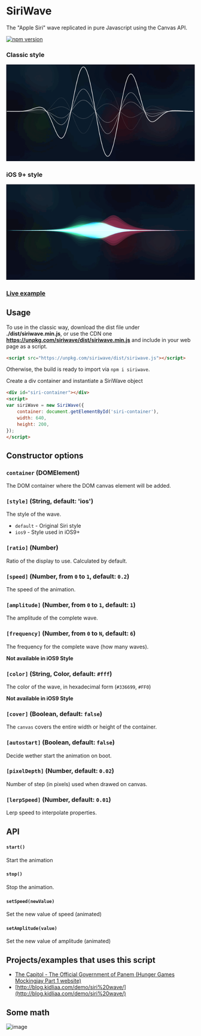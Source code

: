 # SiriWave

The "Apple Siri" wave replicated in pure Javascript using the Canvas API.

[![npm version](https://badge.fury.io/js/siriwave.svg)](https://badge.fury.io/js/siriwave)

### Classic style

<img src="classic.gif" />

### iOS 9+ style

<img src="ios9.gif" />

### [Live example](http://kopiro.github.io/siriwave)

## Usage

To use in the classic way, download the dist file under **./dist/siriwave.min.js**,
or use the CDN one **https://unpkg.com/siriwave/dist/siriwave.min.js**
and include in your web page as a script.

```html
<script src="https://unpkg.com/siriwave/dist/siriwave.js"></script>
```

Otherwise, the build is ready to import via `npm i siriwave`.

Create a div container and instantiate a SiriWave object

```html
<div id="siri-container"></div>
<script>
var siriWave = new SiriWave({
	container: document.getElementById('siri-container'),
	width: 640,
	height: 200,
});
</script>
```

## Constructor options

### `container` (DOMElement)

The DOM container where the DOM canvas element will be added.

### `[style]` (String, default: 'ios')

The style of the wave.

- `default` - Original Siri style
- `ios9` - Style used in iOS9+

### `[ratio]` (Number)

Ratio of the display to use. Calculated by default.

### `[speed]` (Number, from `0` to `1`, default: `0.2`)

The speed of the animation.

### `[amplitude]` (Number, from `0` to `1`, default: `1`)

The amplitude of the complete wave.

### `[frequency]` (Number, from `0` to `N`, default: `6`)

The frequency for the complete wave (how many waves).

**Not available in iOS9 Style**

### `[color]` (String, Color, default: `#fff`)

The color of the wave, in hexadecimal form (`#336699`, `#FF0`)

**Not available in iOS9 Style**

### `[cover]` (Boolean, default: `false`)

The `canvas` covers the entire width or height of the container.

### `[autostart]` (Boolean, default: `false`)

Decide wether start the animation on boot.

### `[pixelDepth]` (Number, default: `0.02`)

Number of step (in pixels) used when drawed on canvas.

### `[lerpSpeed]` (Number, default: `0.01`)

Lerp speed to interpolate properties.

## API

#### `start()`

Start the animation

#### `stop()`

Stop the animation.

#### `setSpeed(newValue)`

Set the new value of speed (animated)

#### `setAmplitude(value)`

Set the new value of amplitude (animated)

## Projects/examples that uses this script

- [The Capitol - The Official Government of Panem (Hunger Games Mockingjay Part 1 website)](http://www.thecapitol.pn/)
- [http://blog.kidliaa.com/demo/siri%20wave/](http://blog.kidliaa.com/demo/siri%20wave/)

## Some math

![image](https://cloud.githubusercontent.com/assets/839700/3263201/224d98ec-f26f-11e3-971c-1e87f66a212f.JPG)
